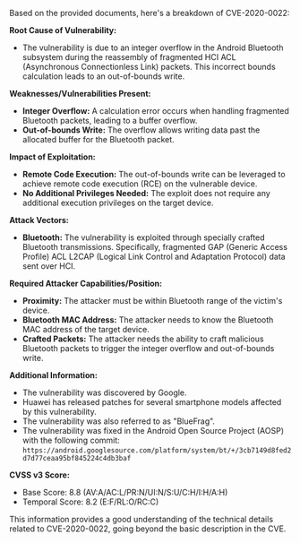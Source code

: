 Based on the provided documents, here's a breakdown of CVE-2020-0022:

**Root Cause of Vulnerability:**

*   The vulnerability is due to an integer overflow in the Android Bluetooth subsystem during the reassembly of fragmented HCI ACL (Asynchronous Connectionless Link) packets. This incorrect bounds calculation leads to an out-of-bounds write.

**Weaknesses/Vulnerabilities Present:**

*   **Integer Overflow:** A calculation error occurs when handling fragmented Bluetooth packets, leading to a buffer overflow.
*   **Out-of-bounds Write:**  The overflow allows writing data past the allocated buffer for the Bluetooth packet.

**Impact of Exploitation:**

*   **Remote Code Execution:** The out-of-bounds write can be leveraged to achieve remote code execution (RCE) on the vulnerable device.
*   **No Additional Privileges Needed:** The exploit does not require any additional execution privileges on the target device.

**Attack Vectors:**

*   **Bluetooth:** The vulnerability is exploited through specially crafted Bluetooth transmissions. Specifically, fragmented GAP (Generic Access Profile) ACL L2CAP (Logical Link Control and Adaptation Protocol) data sent over HCI.

**Required Attacker Capabilities/Position:**

*   **Proximity:** The attacker must be within Bluetooth range of the victim's device.
*   **Bluetooth MAC Address:** The attacker needs to know the Bluetooth MAC address of the target device.
*   **Crafted Packets:** The attacker needs the ability to craft malicious Bluetooth packets to trigger the integer overflow and out-of-bounds write.

**Additional Information:**

*   The vulnerability was discovered by Google.
*   Huawei has released patches for several smartphone models affected by this vulnerability.
*   The vulnerability was also referred to as "BlueFrag".
*   The vulnerability was fixed in the Android Open Source Project (AOSP) with the following commit: `https://android.googlesource.com/platform/system/bt/+/3cb7149d8fed2d7d77ceaa95bf845224c4db3baf`

**CVSS v3 Score:**
*   Base Score: 8.8 (AV:A/AC:L/PR:N/UI:N/S:U/C:H/I:H/A:H)
*   Temporal Score: 8.2 (E:F/RL:O/RC:C)

This information provides a good understanding of the technical details related to CVE-2020-0022, going beyond the basic description in the CVE.